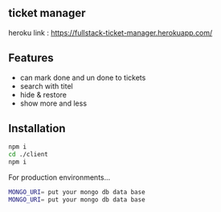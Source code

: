 
## ticket manager

heroku link : https://fullstack-ticket-manager.herokuapp.com/

## Features

- can mark done and un done to tickets
- search with titel
- hide & restore
- show more and less

## Installation

```sh
npm i 
cd ./client
npm i
```

For production environments...

```sh
MONGO_URI= put your mongo db data base
MONGO_URI= put your mongo db data base
```

